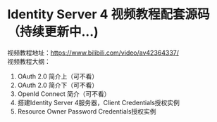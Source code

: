 # Identity Server 4 视频教程配套源码（持续更新中...)
视频教程地址：https://www.bilibili.com/video/av42364337/  
视频教程大纲：  
1. OAuth 2.0 简介上（可不看）
2. OAuth 2.0 简介下（可不看）
3. OpenId Connect 简介（可不看）
4. 搭建Identity Server 4服务器，Client Credentials授权实例
5. Resource Owner Password Credentials授权实例
